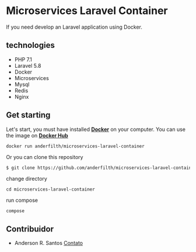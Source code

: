 # Microservices Laravel Container
If you need develop an Laravel application using Docker.

## technologies
- PHP 7.1
- Laravel 5.8
- Docker
- Microservices
- Mysql
- Redis
- Nginx

## Get starting
Let's start, you must have installed **[Docker](https://docs.docker.com)** on your computer.
You can use the image on **[Docker Hub](https://hub.docker.com/repository/docker/anderfilth/microservices-laravel-container)**
```
docker run anderfilth/microservices-laravel-container
```
Or you can clone this repository
```sh
$ git clone https://github.com/anderfilth/microservices-laravel-container.git
```
change directory
```
cd microservices-laravel-container
```
run compose
```
compose
```

## Contribuidor

- Anderson R. Santos [Contato](https://www.linkedin.com/in/anderson-ribeiro-dos-santos-a53a1a4b/)
